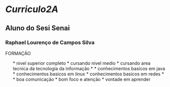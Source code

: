 # <i> Curriculo2A </i>
## Aluno do Sesi Senai
### <b> Raphael Lourenço de Campos Silva </b>

FORMAÇÃO
<ol>
* nivel superior completo
* cursando nivel medio 
* cursando area tecnica da tecnologia da informação 
* 
* conhecimentos basicos em java
* conhecimentos basicos em linux
* conhecimentos basicos em redes
* 
* boa comunicação 
* bom foco e atenção 
* vontade em aprender 
